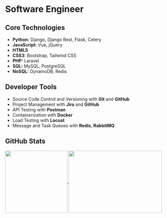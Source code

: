 # Software Engineer

## Core Technologies

- **Python:** Django, Django Rest, Flask, Celery
- **JavaScript:** Vue, jQuery
- **HTML5** 
- **CSS3:** Bootstrap, Tailwind CSS
- **PHP:** Laravel
- **SQL:** MySQL, PostgreSQL
- **NoSQL:** DynamoDB, Redis

## Developer Tools

- Source Code Control and Versioning with **Git** and **GitHub**
- Project Management with **Jira** and **GitHub**
- API Testing with **Postman**
- Containerization with **Docker**
- Load Testing with **Locust**
- Message and Task Queues with **Redis**, **RabbitMQ**


<!--
**faraji-fuji/faraji-fuji** is a ✨ _special_ ✨ repository because its `README.md` (this file) appears on your GitHub profile.

Here are some ideas to get you started:

- 🔭 I’m currently working on ...
- 🌱 I’m currently learning ...
- 👯 I’m looking to collaborate on ...
- 🤔 I’m looking for help with ...
- 💬 Ask me about ...
- 📫 How to reach me: ...
- 😄 Pronouns: ...
- ⚡ Fun fact: ...
-->

## GitHub Stats

<!--
![Your GitHub stats](https://git-stats-vercel-1ary1fg0q-faraji-fuji.vercel.app/api?username=faraji-fuji&show_icons=true&show_icons=true&theme=transparent) ![Top Langs](https://git-stats-vercel-1ary1fg0q-faraji-fuji.vercel.app/api/top-langs/?username=faraji-fuji&langs_count=8&show_icons=true&theme=transparent&layout=compact)
-->


<a href="https://github.com/anuraghazra/github-readme-stats">
  <img height=200 align="center" src="https://git-stats-vercel-1ary1fg0q-faraji-fuji.vercel.app/api?username=faraji-fuji&show_icons=true&show_icons=true&theme=transparent" />
</a>
<a href="https://github.com/anuraghazra/convoychat">
  <img height=200 width=300 align="center" src="https://git-stats-vercel-1ary1fg0q-faraji-fuji.vercel.app/api/top-langs/?username=faraji-fuji&langs_count=8&show_icons=true&theme=transparent&layout=compact" />
</a>

